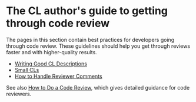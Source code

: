 # The CL author's guide to getting through code review

The pages in this section contain best practices for developers going through
code review. These guidelines should help you get through reviews faster and
with higher-quality results.

-   [Writing Good CL Descriptions](cl-descriptions.md)
-   [Small CLs](small-cls.md)
-   [How to Handle Reviewer Comments](handling-comments.md)

See also [How to Do a Code Review](../reviewer/), which gives detailed guidance
for code reviewers.

